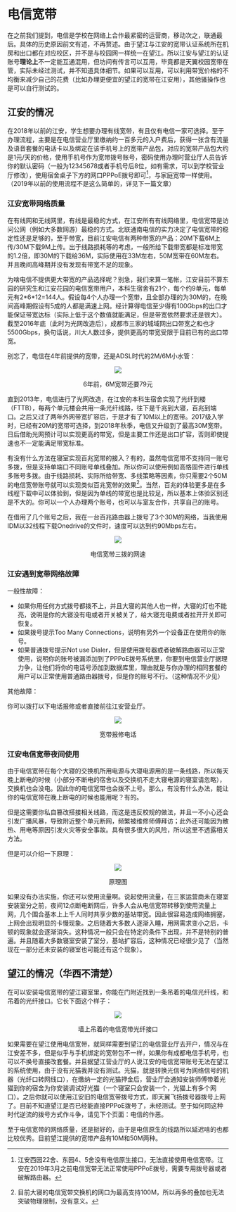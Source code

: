 # 电信宽带

在之前我们提到，电信是学校在网络上合作最紧密的运营商，移动次之，联通最后。具体的历史原因前文有述，不再赘述。由于望江与江安的宽带认证系统所在机房和出口都在对应校区，并不是与校园网一样统一在望江。所以江安与望江的认证账号**理论上**不一定能互通混用，但坊间有传言可以互用，毕竟都是天翼校园宽带在管，实际未经过测试，并不知道具体细节。如果可以互用，可以利用带宽价格的不均衡来减少自己的花费（比如办理更便宜的望江的宽带在江安用），其他骚操作也是可以自行测试的。

## 江安的情况

在2018年以前的江安，学生想要办理有线宽带，有且仅有电信一家可选择。至于办理流程，主要是在电信营业厅里缴纳约一百多元的入户费后，获得一张含有流量及语音套餐的电话卡以及绑定在该手机号上的宽带产品包，对应的宽带产品包大约是1元/天的价格，使用手机号作为宽带拨号账号，密码使用办理时营业厅人员告诉你的默认密码（一般为12345678或者手机号后8位，如有需求，可以到学校营业厅修改），使用宿舍桌子下方的网口PPPoE拨号即可[^注]，与家庭宽带一样使用。（2019年以前的使用流程不是这么简单的，详见下一篇文章）

[^注]: 江安西园22舍、东园4、5舍没有电信原生接口，无法直接使用电信宽带。江安在2019年3月之前电信宽带无法正常使用PPPoE拨号，需要专用拨号器或者破解路由器。

### 江安宽带网络质量
在有线网和无线网里，有线是最稳的方式，在江安所有有线网络里，电信宽带是访问公网（例如大多数网游）最稳的方式。北联通南电信的实力决定了电信宽带的稳定性还是足够的，至于带宽，目前江安电信有两种带宽的产品：20M下载6M上传/30M下载9M上传。出于线路损耗等的考虑，一般所给下载带宽都是标准带宽的1.2倍，即30M的下载给36M，实际使用在33M左右，50M宽带在60M左右。并且晚间高峰期并没有发现有带宽不足的现象。

为啥电信不提供更大带宽的产品选择呢？别急，我们来算一笔帐，江安目前不算东园的研究生和江安花园的电信宽带用户，本科生宿舍有21个，每个约9单元，每单元有2\*6\*12=144人。假设每4个人办理一个宽带，且全部办理的为30M的，在晚间高峰期假设有5成的人都是满速上网。经计算得电信至少得有100Gbps的出口才能保证带宽达标（实际上低于这个数值就能满足，但是带宽依然要求还是很大）。截至2016年底（此时为光网改造后），成都市三家的城域网出口带宽之和也才5500Gbps，换句话说，川大人数过多，提供更高的带宽受限于目前已有的出口带宽。

别忘了，电信在4年前提供的宽带，还是ADSL时代的2M/6M小水管：

<div align="center">
  <img src="/assets/中国电信2013年关于宽带的公告.jpg"/>
  <p>6年前，6M宽带还要79元</p>
</div>

直到2013年，电信进行了光网改造，在江安的本科生宿舍实现了光纤到楼（FTTB），每两个单元楼会共用一条光纤线路，往下是千兆到大寝，百兆到端口。之后又过了两年外网带宽扩容后，于是才有了10M以上的宽带。2017级入学时，已经有20M的宽带可选择，到2018年秋季，电信又升级到了最高30M宽带。日后借助光网预计可以实现更高的带宽，但是主要工作还是出口扩容，否则即使提速也不一定能满足带宽标准。

有没有什么方法在寝室实现百兆宽带的接入？有的，虽然电信宽带不支持同一账号多拨，但是支持单端口不同账号单线叠加。所以你可以使用例如高恪固件进行单线多账号多拨。由于线路损耗、实际所给带宽、多线策略等因素，你只需要2个50M的电信宽带账号就可以实现类似百兆宽带的效果[^1]。当然，百兆的体验更多是在多线程下载中可以体验到，但是因为单线的带宽也是比较足，所以基本上体验区别还是不大的。你可以一个人办理两个账号，也可以与室友合作，共享自己的账号。

[^1]: 目前大寝的电信宽带交换机的网口为最高支持100M，所以再多的叠加也无法突破物理限制，没有意义。

在借用了几个账号之后，我在一台百兆路由器上拨号了3个30M的网络，当我使用IDM以32线程下载Onedrive的文件时，速度可以达到约90Mbps左右。

<div align="center">
  <img src="/assets/电信宽带多拨.jpg"/>
  <p>电信宽带三拨的网速</p>
</div>

### 江安遇到宽带网络故障
一般性故障：
- 如果你用任何方式拨号都拨不上，并且大寝的其他人也一样，大寝的灯也不能亮，说明是你的大寝没有电或者开关被关了，给大寝充电费或者拉开开关即可恢复。
- 如果拨号提示Too Many Connections，说明有另外一个设备正在使用你的账号。
- 如果普通拨号提示Not use Dialer，但是使用拨号器或者破解路由器可以正常使用，说明你的账号被漏添加到了PPPoE拨号系统里，你要到电信营业厅据理力争，让他们将你的电话号添加到数据库里，理由就是与你办理的相同套餐的用户可以正常使用普通路由器拨号，但是你的账号不行。（这种情况不少见）

其他故障：

你可以拨打以下电话报修或者直接前往江安营业厅。
<div align="center">
  <img src="/assets/宽带报修.jpg"/>
  <p>宽带报修电话</p>
</div>

### 江安电信宽带夜间使用

由于电信宽带在每个大寝的交换机所用电源与大寝电源用的是一条线路，所以每天晚上断电的时候（小部分不断电的宿舍以及交换机不走大寝电源的寝室请忽略），交换机也会没电。因此你的电信宽带也会拨不上号。那么，有没有什么办法，能让你的电信宽带在晚上断电的时候也能用呢？有的。

但是这需要你私自篡改搭接相关线路，而这是违反校规的做法，并且一不小心还会引发广播风暴，导致附近整个单元断网，频繁被维修师傅拜访；此外还可能因为散热、用电等原因引发火灾等安全事故。具有很多很大的风险，所以这里不透露相关方法。

但是可以介绍一下原理：

<div align="center">
  <img src="/assets/夜间原理图.jpg"/>
  <p>原理图</p>
</div>


如果没有办法实施，你还可以使用流量啊。说起使用流量，在三家运营商未在寝室安装室分之前，夜间12点断电断网后，许多人会从电信宽带转移到使用流量上网，几个围合基本上上千人同时共享少数的基站带宽。因此很容易造成网络拥塞，上网会出现明显的卡慢现象。之后随着大多数人逐渐入睡，用网需求变小之后，卡顿的现象就会逐渐消失。这种情况一般只会在特定的条件下出现，并不是特别的普遍。并且随着大多数寝室安装了室分，基站扩容后，这种情况已经很少见了（当然现在一部分还未安装的寝室也可能还有这个现象）。

## 望江的情况（华西不清楚）

在可以安装电信宽带的望江寝室里，你能在门附近找到一条吊着的电信光纤线，和吊着的光纤接口。它长下面这个样子：

<div align="center">
  <img src="/assets/望江电信宽带光纤接口.jpg"/>
  <p>墙上吊着的电信宽带光纤接口</p>
</div>

如果需要在望江使用电信宽带，就同样需要到望江的电信营业厅去开户，情况与在江安差不多，但是似乎与手机绑定的宽带包不一样，如果你有成都电信手机号，也可以不换号直接改套餐。并且据望江营业厅的人说江安的电信宽带账号无法在望江的系统使用，由于没有光猫我并没有测试。光猫，就是转换光信号为网络信号的机器（光纤口转网线口），在缴纳一定的光猫押金后，营业厅会通知安装师傅带着光猫到你的宿舍为你安装调试好光猫（一个寝室只会安装一个，光猫上有多个网口）。之后你就可以使用江安旧的电信宽带拨号方式，即天翼飞扬拨号器拨号上网了。目前不知道望江是否已经能直接PPPoE拨号了，未经测试。至于如何同这种时代逆流的拨号方式作斗争，请见下个页面：电信的作恶。

至于电信宽带的网络质量，还是挺好的，由于是电信原生的线路所以延迟啥的也都比较优秀。目前望江提供的宽带产品有10M和50M两种。
